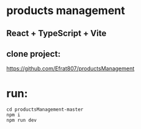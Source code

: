 # products management

## React + TypeScript + Vite

## clone project:  
https://github.com/Efrat807/productsManagement

# run:  
```  
cd productsManagement-master  
npm i  
npm run dev  
```